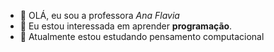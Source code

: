 - 👋 OLÁ, eu sou a professora *Ana Flavia*
- 👀 Eu estou interessada em aprender **programação**.
- 🌱 Atualmente estou estudando pensamento computacional


<!---
AnaFlaviaInterventor/AnaFlaviaInterventor is a ✨ special ✨ repository because its `README.md` (this file) appears on your GitHub profile.
You can click the Preview link to take a look at your changes.
--->
